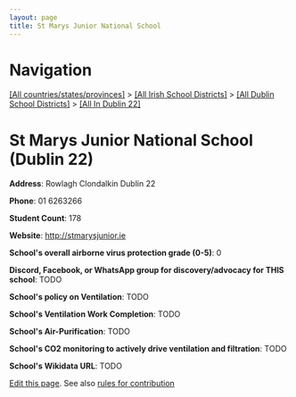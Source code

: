 ```yaml
---
layout: page
title: St Marys Junior National School
---
```

# Navigation

[[All countries/states/provinces]](../../../..) > [[All Irish School Districts]](../../..) > [[All Dublin School Districts]](../..) > [[All In Dublin 22]](..)

# St Marys Junior National School (Dublin 22)

**Address**: Rowlagh Clondalkin Dublin 22

**Phone**: 01 6263266

**Student Count**: 178

**Website**: <http://stmarysjunior.ie>

**School's overall airborne virus protection grade (0-5)**: 0

**Discord, Facebook, or WhatsApp group for discovery/advocacy for THIS school**: TODO

**School's policy on Ventilation**: TODO

**School's Ventilation Work Completion**: TODO

**School's Air-Purification**: TODO

**School's CO2 monitoring to actively drive ventilation and filtration**: TODO

**School's Wikidata URL**: TODO


[Edit this page](https://github.com/ventilate-schools/Ireland/edit/main/./Dublin_22/St_Marys_Junior_National_School.md). See also [rules for contribution](../../../contribution-rules/)
